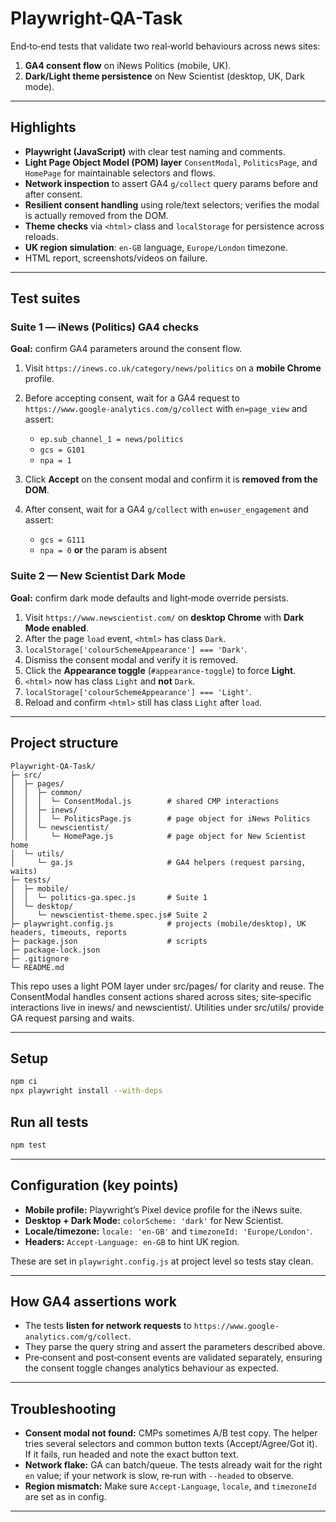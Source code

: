 # Playwright-QA-Task

End‑to‑end tests that validate two real‑world behaviours across news sites:

1. **GA4 consent flow** on iNews Politics (mobile, UK).
2. **Dark/Light theme persistence** on New Scientist (desktop, UK, Dark mode).

---

## Highlights

* **Playwright (JavaScript)** with clear test naming and comments.
* **Light Page Object Model (POM) layer** `ConsentModal`, `PoliticsPage`, and `HomePage` for maintainable selectors and flows.
* **Network inspection** to assert GA4 `g/collect` query params before and after consent.
* **Resilient consent handling** using role/text selectors; verifies the modal is actually removed from the DOM.
* **Theme checks** via `<html>` class and `localStorage` for persistence across reloads.
* **UK region simulation**: `en-GB` language, `Europe/London` timezone.
* HTML report, screenshots/videos on failure.

---

## Test suites

### Suite 1 — iNews (Politics) GA4 checks

**Goal:** confirm GA4 parameters around the consent flow.

1. Visit `https://inews.co.uk/category/news/politics` on a **mobile Chrome** profile.
2. Before accepting consent, wait for a GA4 request to `https://www.google-analytics.com/g/collect` with `en=page_view` and assert:

   * `ep.sub_channel_1 = news/politics`
   * `gcs = G101`
   * `npa = 1`
3. Click **Accept** on the consent modal and confirm it is **removed from the DOM**.
4. After consent, wait for a GA4 `g/collect` with `en=user_engagement` and assert:

   * `gcs = G111`
   * `npa = 0` **or** the param is absent

### Suite 2 — New Scientist Dark Mode

**Goal:** confirm dark mode defaults and light‑mode override persists.

1. Visit `https://www.newscientist.com/` on **desktop Chrome** with **Dark Mode enabled**.
2. After the page `load` event, `<html>` has class `Dark`.
3. `localStorage['colourSchemeAppearance'] === 'Dark'`.
4. Dismiss the consent modal and verify it is removed.
5. Click the **Appearance toggle** (`#appearance-toggle`) to force **Light**.
6. `<html>` now has class `Light` and **not** `Dark`.
7. `localStorage['colourSchemeAppearance'] === 'Light'`.
8. Reload and confirm `<html>` still has class `Light` after `load`.

---

## Project structure

```
Playwright-QA-Task/
├─ src/
│  ├─ pages/
│  │  ├─ common/
│  │  │  └─ ConsentModal.js        # shared CMP interactions
│  │  ├─ inews/
│  │  │  └─ PoliticsPage.js        # page object for iNews Politics
│  │  └─ newscientist/
│  │     └─ HomePage.js            # page object for New Scientist home
│  └─ utils/
│     └─ ga.js                     # GA4 helpers (request parsing, waits)
├─ tests/
│  ├─ mobile/
│  │  └─ politics-ga.spec.js       # Suite 1
│  └─ desktop/
│     └─ newscientist-theme.spec.js# Suite 2
├─ playwright.config.js            # projects (mobile/desktop), UK headers, timeouts, reports
├─ package.json                    # scripts
├─ package-lock.json
├─ .gitignore
└─ README.md
```

This repo uses a light POM layer under src/pages/ for clarity and reuse. The ConsentModal handles consent actions shared across sites; site‑specific interactions live in inews/ and newscientist/. Utilities under src/utils/ provide GA request parsing and waits.

---

## Setup

```bash
npm ci
npx playwright install --with-deps
```

## Run all tests

```bash
npm test
```

---

## Configuration (key points)

* **Mobile profile:** Playwright’s Pixel device profile for the iNews suite.
* **Desktop + Dark Mode:** `colorScheme: 'dark'` for New Scientist.
* **Locale/timezone:** `locale: 'en-GB'` and `timezoneId: 'Europe/London'`.
* **Headers:** `Accept-Language: en-GB` to hint UK region.

These are set in `playwright.config.js` at project level so tests stay clean.

---

## How GA4 assertions work

* The tests **listen for network requests** to `https://www.google-analytics.com/g/collect`.
* They parse the query string and assert the parameters described above.
* Pre‑consent and post‑consent events are validated separately, ensuring the consent toggle changes analytics behaviour as expected.

---

## Troubleshooting

* **Consent modal not found:** CMPs sometimes A/B test copy. The helper tries several selectors and common button texts (Accept/Agree/Got it). If it fails, run headed and note the exact button text.
* **Network flake:** GA can batch/queue. The tests already wait for the right `en` value; if your network is slow, re‑run with `--headed` to observe.
* **Region mismatch:** Make sure `Accept-Language`, `locale`, and `timezoneId` are set as in config.

---
